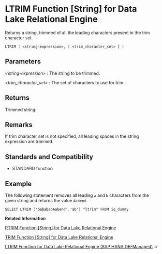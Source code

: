 <!-- loioa561eaf184f2101596bab303110c20fb -->

# LTRIM Function \[String\] for Data Lake Relational Engine

Returns a string, trimmed of all the leading characters present in the trim character set.



```
LTRIM ( <string-expression>, [ <trim_character_set> ] )
```



<a name="loioa561eaf184f2101596bab303110c20fb__LTRIM_parm1"/>

## Parameters

 *<string-expression\>*
 :   The string to be trimmed.

  *<trim\_character\_set\>*
 :   The set of characters to use for trim.

 

<a name="loioa561eaf184f2101596bab303110c20fb__LTRIM_returns1"/>

## Returns

Trimmed string.



<a name="loioa561eaf184f2101596bab303110c20fb__LTRIM_remarks1"/>

## Remarks

If trim character set is not specified, all leading spaces in the string expression are trimmed.



<a name="loioa561eaf184f2101596bab303110c20fb__LTRIM_standards1"/>

## Standards and Compatibility

-   STANDARD function



<a name="loioa561eaf184f2101596bab303110c20fb__LTRIM_examples1"/>

## Example

The following statement removes all leading `a` and `b` characters from the given string and returns the value `Aabend`.

```
SELECT LTRIM ('babababAabend','ab') "ltrim" FROM iq_dummy
```

**Related Information**  


[RTRIM Function \[String\] for Data Lake Relational Engine](rtrim-function-string-for-data-lake-relational-engine-a57d411.md "Returns a string, trimmed of all the trailing characters present in the trim character set.")

[TRIM Function \[String\] for Data Lake Relational Engine](trim-function-string-for-data-lake-relational-engine-a58b326.md "Returns a string, trimmed of all the leading and trailing characters present in the trim character set.")

[LTRIM Function for Data Lake Relational Engine (SAP HANA DB-Managed)](https://help.sap.com/viewer/a898e08b84f21015969fa437e89860c8/2023_1_QRC/en-US/ccfb4d6a182f4c7badbe8d4f597b316a.html "Returns a string, trimmed of all the leading characters present in the trim character set.") :arrow_upper_right:

